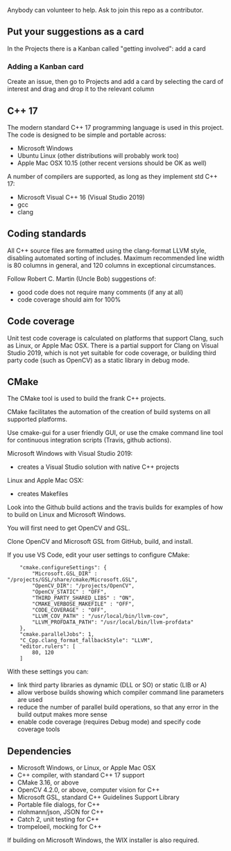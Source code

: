 Anybody can volunteer to help.
Ask to join this repo as a contributor.

## Put your suggestions as a card
In the Projects there is a Kanban called "getting involved": add a card

### Adding a Kanban card
Create an issue, then go to Projects and add a card by selecting the card of interest and drag and drop it to the relevant column

## C++ 17
The modern standard C++ 17 programming language is used in this project.
The code is designed to be simple and portable across:
* Microsoft Windows
* Ubuntu Linux (other distributions will probably work too)
* Apple Mac OSX 10.15 (other recent versions should be OK as well)

A number of compilers are supported, as long as they implement std C++ 17:
* Microsoft Visual C++ 16 (Visual Studio 2019)
* gcc
* clang

## Coding standards
All C++ source files are formatted using the clang-format LLVM style,
disabling automated sorting of includes.
Maximum recommended line width is 80 columns in general,
and 120 columns in exceptional circumstances.

Follow Robert C. Martin (Uncle Bob) suggestions of:
* good code does not require many comments (if any at all)
* code coverage should aim for 100%

## Code coverage
Unit test code coverage is calculated on platforms that support Clang,
such as Linux, or Apple Mac OSX.  There is a partial support for Clang
on Visual Studio 2019, which is not yet suitable for code coverage, or
building third party code (such as OpenCV) as a static library in debug mode.

## CMake
The CMake tool is used to build the frank C++ projects.

CMake facilitates the automation of the creation of build systems
on all supported platforms.

Use cmake-gui for a user friendly GUI,
or use the cmake command line tool for continuous integration scripts
(Travis, github actions).

Microsoft Windows with Visual Studio 2019:
* creates a Visual Studio solution with native C++ projects

Linux and Apple Mac OSX:
* creates Makefiles

Look into the Github build actions and the travis builds
for examples of how to build on Linux and Microsoft Windows.

You will first need to get OpenCV and GSL.

Clone OpenCV and Microsoft GSL from GitHub, build, and install.

If you use VS Code, edit your user settings to configure CMake:
```
    "cmake.configureSettings": {
        "Microsoft.GSL_DIR" : "/projects/GSL/share/cmake/Microsoft.GSL",
        "OpenCV_DIR": "/projects/OpenCV",
        "OpenCV_STATIC" : "OFF",
        "THIRD_PARTY_SHARED_LIBS" : "ON",
        "CMAKE_VERBOSE_MAKEFILE" : "OFF",
        "CODE_COVERAGE" : "OFF",
        "LLVM_COV_PATH" : "/usr/local/bin/llvm-cov",
        "LLVM_PROFDATA_PATH": "/usr/local/bin/llvm-profdata"
    },
    "cmake.parallelJobs": 1,
    "C_Cpp.clang_format_fallbackStyle": "LLVM",
    "editor.rulers": [
        80, 120
    ]
```

With these settings you can:
* link third party libraries as dynamic (DLL or SO) or static (LIB or A)
* allow verbose builds showing which compiler command line parameters are used
* reduce the number of parallel build operations, so that any error in the build output makes more sense
* enable code coverage (requires Debug mode) and specify code coverage tools

## Dependencies
* Microsoft Windows, or Linux, or Apple Mac OSX
* C++ compiler, with standard C++ 17 support
* CMake 3.16, or above
* OpenCV 4.2.0, or above, computer vision for C++
* Microsoft GSL, standard C++ Guidelines Support Library
* Portable file dialogs, for C++
* nlohmann/json, JSON for C++
* Catch 2, unit testing for C++
* trompeloeil, mocking for C++

If building on Microsoft Windows, the WIX installer is also required.

